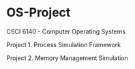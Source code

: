 # OS-Project

CSCI 6140 - Computer Operating Systems

Project 1. Process Simulation Framework

Project 2. Memory Management Simulation
